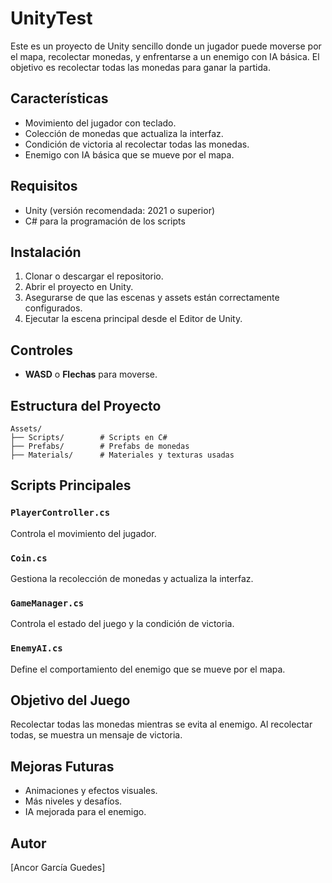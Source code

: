 # UnityTest

Este es un proyecto de Unity sencillo donde un jugador puede moverse por el mapa, recolectar monedas, y enfrentarse a un enemigo con IA básica. El objetivo es recolectar todas las monedas para ganar la partida.

## Características

- Movimiento del jugador con teclado.
- Colección de monedas que actualiza la interfaz.
- Condición de victoria al recolectar todas las monedas.
- Enemigo con IA básica que se mueve por el mapa.

## Requisitos

- Unity (versión recomendada: 2021 o superior)
- C# para la programación de los scripts

## Instalación

1. Clonar o descargar el repositorio.
2. Abrir el proyecto en Unity.
3. Asegurarse de que las escenas y assets están correctamente configurados.
4. Ejecutar la escena principal desde el Editor de Unity.

## Controles

- **WASD** o **Flechas** para moverse.

## Estructura del Proyecto

```
Assets/
├── Scripts/        # Scripts en C#
├── Prefabs/        # Prefabs de monedas
├── Materials/      # Materiales y texturas usadas
```

## Scripts Principales

### `PlayerController.cs`

Controla el movimiento del jugador.

### `Coin.cs`

Gestiona la recolección de monedas y actualiza la interfaz.

### `GameManager.cs`

Controla el estado del juego y la condición de victoria.

### `EnemyAI.cs`

Define el comportamiento del enemigo que se mueve por el mapa.

## Objetivo del Juego

Recolectar todas las monedas mientras se evita al enemigo. Al recolectar todas, se muestra un mensaje de victoria.

## Mejoras Futuras

- Animaciones y efectos visuales.
- Más niveles y desafíos.
- IA mejorada para el enemigo.

## Autor

[Ancor García Guedes]
